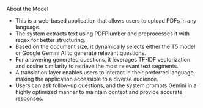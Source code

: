 About the Model
* This is a web-based application that allows users to upload PDFs in any language.
* The system extracts text using PDFPlumber and preprocesses it with regex for better structuring.
* Based on the document size, it dynamically selects either the T5 model or Google Gemini AI to generate relevant questions.
* For answering generated questions, it leverages TF-IDF vectorization and cosine similarity to retrieve the most relevant text segments.
* A translation layer enables users to interact in their preferred language, making the application accessible to a diverse audience.
* Users can ask follow-up questions, and the system prompts Gemini in a highly optimized manner to maintain context and provide accurate responses.
